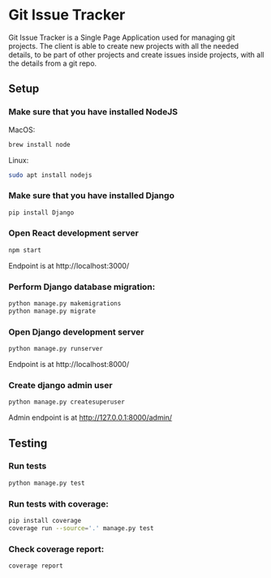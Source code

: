 # Git Issue Tracker

Git Issue Tracker is a Single Page Application used for managing git projects. The client is able to create new projects with all the needed details, to be part of other projects and create issues inside projects, with all the details from a git repo.

## Setup

### Make sure that you have installed NodeJS   

MacOS:
```bash
brew install node
```
Linux:
```bash
sudo apt install nodejs
```

### Make sure that you have installed Django

```bash
pip install Django
```

### Open React development server

```bash
npm start
```
Endpoint is at http://localhost:3000/

### Perform Django database migration:

```bash
python manage.py makemigrations
python manage.py migrate
```

### Open Django development server

```bash
python manage.py runserver
```
Endpoint is at http://localhost:8000/

### Create django admin user

```bash
python manage.py createsuperuser
```
Admin endpoint is at http://127.0.0.1:8000/admin/

## Testing

### Run tests

```bash
python manage.py test
```
### Run tests with coverage:

```bash
pip install coverage
coverage run --source='.' manage.py test
```
### Check coverage report:
```bash
coverage report
```
